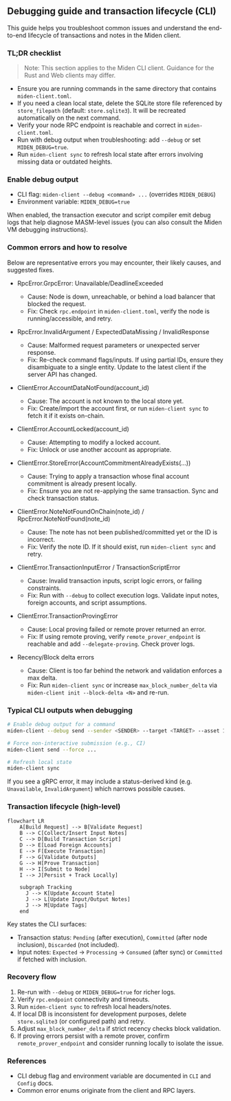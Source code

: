 ## Debugging guide and transaction lifecycle (CLI)

This guide helps you troubleshoot common issues and understand the end-to-end lifecycle of transactions and notes in the Miden client.

### TL;DR checklist

> Note: This section applies to the Miden CLI client. Guidance for the Rust and Web clients may differ.

- Ensure you are running commands in the same directory that contains `miden-client.toml`.
- If you need a clean local state, delete the SQLite store file referenced by `store_filepath` (default: `store.sqlite3`). It will be recreated automatically on the next command.
- Verify your node RPC endpoint is reachable and correct in `miden-client.toml`.
- Run with debug output when troubleshooting: add `--debug` or set `MIDEN_DEBUG=true`.
- Run `miden-client sync` to refresh local state after errors involving missing data or outdated heights.

### Enable debug output

- CLI flag: `miden-client --debug <command> ...` (overrides `MIDEN_DEBUG`)
- Environment variable: `MIDEN_DEBUG=true`

When enabled, the transaction executor and script compiler emit debug logs that help diagnose MASM-level issues (you can also consult the Miden VM debugging instructions).

### Common errors and how to resolve

Below are representative errors you may encounter, their likely causes, and suggested fixes.

- RpcError.GrpcError: Unavailable/DeadlineExceeded
  - Cause: Node is down, unreachable, or behind a load balancer that blocked the request.
  - Fix: Check `rpc.endpoint` in `miden-client.toml`, verify the node is running/accessible, and retry.

- RpcError.InvalidArgument / ExpectedDataMissing / InvalidResponse
  - Cause: Malformed request parameters or unexpected server response.
  - Fix: Re-check command flags/inputs. If using partial IDs, ensure they disambiguate to a single entity. Update to the latest client if the server API has changed.

- ClientError.AccountDataNotFound(account_id)
  - Cause: The account is not known to the local store yet.
  - Fix: Create/import the account first, or run `miden-client sync` to fetch it if it exists on-chain.

- ClientError.AccountLocked(account_id)
  - Cause: Attempting to modify a locked account.
  - Fix: Unlock or use another account as appropriate.

- ClientError.StoreError(AccountCommitmentAlreadyExists(...))
  - Cause: Trying to apply a transaction whose final account commitment is already present locally.
  - Fix: Ensure you are not re-applying the same transaction. Sync and check transaction status.

- ClientError.NoteNotFoundOnChain(note_id) / RpcError.NoteNotFound(note_id)
  - Cause: The note has not been published/committed yet or the ID is incorrect.
  - Fix: Verify the note ID. If it should exist, run `miden-client sync` and retry.

- ClientError.TransactionInputError / TransactionScriptError
  - Cause: Invalid transaction inputs, script logic errors, or failing constraints.
  - Fix: Run with `--debug` to collect execution logs. Validate input notes, foreign accounts, and script assumptions.

- ClientError.TransactionProvingError
  - Cause: Local proving failed or remote prover returned an error.
  - Fix: If using remote proving, verify `remote_prover_endpoint` is reachable and add `--delegate-proving`. Check prover logs.

- Recency/Block delta errors
  - Cause: Client is too far behind the network and validation enforces a max delta.
  - Fix: Run `miden-client sync` or increase `max_block_number_delta` via `miden-client init --block-delta <N>` and re-run.

### Typical CLI outputs when debugging

```sh
# Enable debug output for a command
miden-client --debug send --sender <SENDER> --target <TARGET> --asset 100::<FAUCET_ID>

# Force non-interactive submission (e.g., CI)
miden-client send --force ...

# Refresh local state
miden-client sync
```

If you see a gRPC error, it may include a status-derived kind (e.g. `Unavailable`, `InvalidArgument`) which narrows possible causes.

### Transaction lifecycle (high-level)

```mermaid
flowchart LR
    A[Build Request] --> B[Validate Request]
    B --> C[Collect/Insert Input Notes]
    C --> D[Build Transaction Script]
    D --> E[Load Foreign Accounts]
    E --> F[Execute Transaction]
    F --> G[Validate Outputs]
    G --> H[Prove Transaction]
    H --> I[Submit to Node]
    I --> J[Persist + Track Locally]

    subgraph Tracking
      J --> K[Update Account State]
      J --> L[Update Input/Output Notes]
      J --> M[Update Tags]
    end
```

Key states the CLI surfaces:

- Transaction status: `Pending` (after execution), `Committed` (after node inclusion), `Discarded` (not included).
- Input notes: `Expected` → `Processing` → `Consumed` (after sync) or `Committed` if fetched with inclusion.

### Recovery flow

1. Re-run with `--debug` or `MIDEN_DEBUG=true` for richer logs.
2. Verify `rpc.endpoint` connectivity and timeouts.
3. Run `miden-client sync` to refresh local headers/notes.
4. If local DB is inconsistent for development purposes, delete `store.sqlite3` (or configured path) and retry.
5. Adjust `max_block_number_delta` if strict recency checks block validation.
6. If proving errors persist with a remote prover, confirm `remote_prover_endpoint` and consider running locally to isolate the issue.

### References

- CLI debug flag and environment variable are documented in `CLI` and `Config` docs.
- Common error enums originate from the client and RPC layers.




